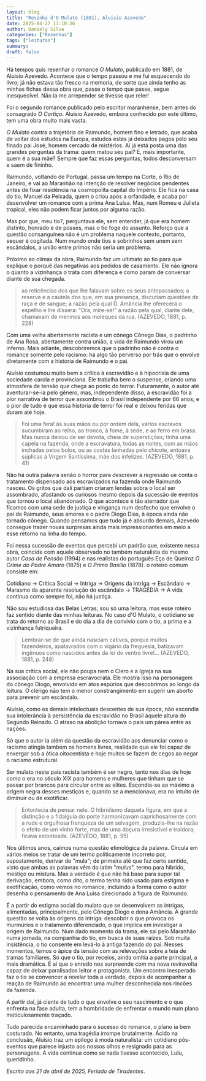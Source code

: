 ```yaml
---
layout: blog
title: "Resenha d'O Mulato (1881), Aluisio Azevedo"
date: 2025-04-27 13:10:26
author: Daniely Silva
categories: ["Resenhas"]
tags: ["leituras"]
summary:
draft: false
---
```


Há tempos quis resenhar o romance *O Mulato*, publicado em 1881, de Aluisio Azevedo. Acontece que o tempo passou e me fui esquecendo do livro; já não estava tão fresco na memoria, de sorte que ainda tenho as minhas fichas dessa obra que, passe o tempo que passe, segue inesquecível. Não ia me arrepender se tivesse que reler!

Foi o segundo romance publicado pelo escritor maranhense, bem antes do consagrado *O Cortiço*. Aluisio Azevedo, embora conhecido por este último, tem uma obra muito mais vasta.

*O Mulato* contra a trajetória de Raimundo, homem fino e letrado, que acaba de voltar dos estudos na Europa, estudos estes já deixados pagos pelo seu finado pai José, homem cercado de mistérios. Aí já está posta uma das grandes perguntas da trama: quem matou seu pai? E, mais importante, quem é a sua mãe? Sempre que faz essas perguntas, todos desconversam e saem de fininho.

Raimundo, voltando de Portugal, passa um tempo na Corte, o Rio de Janeiro, e vai ao Maranhão na intenção de resolver negócios pendentes antes de fixar residência na cosmopolita capital do Império. Ele fica na casa do tio, Manuel da Peixada, quem o criou após a orfandade, e acaba por desenvolver um romance com a prima Ana Luísa. Mas, num Romeu e Julieta tropical, eles não podem ficar juntos por alguma razão.

Mas por que, meu tio?, perguntava ele, sem entender, já que era homem distinto, honrado e de posses, mas o tio foge do assunto. Reforço que a questão consanguínea não é um problema naquele contexto, portanto, sequer é cogitada. Num mundo onde tios e sobrinhos sem unem sem escândalos, a união entre primos não seria um problema.

Próximo ao clímax da obra, Raimundo faz um ultimato ao tio para que explique o porquê das negativas aos pedidos de casamento. Ele não ignora o quanto a vizinhança o trata com diferença e como param de conversar diante de sua chegada.

> as reticências dos que lhe falavam sobre os seus antepassados; a reserva e a cautela dos que, em sua presença, discutiam questões de raça e de sangue; a razão pela qual D. Amância lhe oferecera o espelho e lhe dissera: "Ora, mire-se!" a razão pela qual, diante dele, chamavam de meninos aos moleques da rua. (AZEVEDO, 1881, p. 228)

Com uma velha abertamente racista e um cônego Cônego Dias, o padrinho de Ana Rosa, abertamente contra  união, a vida de Raimundo virou um inferno. Mais adiante, descobriremos que o padrinho não é contra o romance somente pelo racismo: há algo tão perverso por trás que o envolve diretamente com a história de Raimundo e o pai.

Aluísio costumou muito bem a crítica à escravidão e à hipocrisia de uma sociedade carola e provinciana. Ele trabalha bem o suspense, criando uma atmosfera de tensão que chega ao ponto do terror. Futuramente, o autor até aventurar-se-ia pelo gênero, mas, independente disso, a escravidão foi a pior narrativa de terror que assombrou o Brasil independente por 66 anos; e o pior de tudo é que essa história de terror foi real e deixou feridas que duram até hoje.

>   Foi uma fera! às suas mãos ou por ordem dela, vários escravos sucumbiram ao relho, ao tronco, à fome, à sede, e ao ferro em brasa. Mas nunca deixou de ser devota, cheia de superstições; tinha uma capela na fazenda, onde a escravatura, todas as noites, com as mãos inchadas pelos bolos, ou as costas lanhadas pelo chicote, entoava súplicas à Virgem Santíssima, mãe dos infelizes. (AZEVEDO, 1881, p. 41)

Não há outra palavra senão o horror para descrever a regressão ue conta o tratamento dispensado aos escravizados na fazenda onde Raimundo nasceu. Os gritos que dali partiam criaram lendas sobra o local ser assombrado, afastando os curiosos mesmo depois da sucessão de eventos que tornou o local abandonado. O que acontece é tão aterrador que ficamos com uma sede de justiça e vingança num desfecho que envolve o pai de Raimundo, seus amores e o padre Diogo Dias, à época ainda não tornado cônego. Quando pensamos que tudo já é absurdo demais, Azevedo consegue trazer novas surpresas ainda mais impressionantes em meio a esse retorno na linha do tempo.

Foi nessa sucessão de eventos que percebi um padrão que, existente nessa obra, coincide com aquele observado no também naturalista do mesmo autor *Casa de Pensão* (1994) e nas realistas do português Eça de Queiroz *O Crime do Padre Amaro* (1875) e *O Primo Basílio* (1878). o roteiro comum consiste em:

Cotidiano → Crítica Social → Intriga → Origens da intriga → Escândalo → Marasmo da aparente resolução do escândalo → TRAGÉDIA → A vida continua como sempre foi, não há justiça.

Não sou estudiosa das Belas Letras, sou só uma leitora, mas esse roteiro faz sentido diante das minhas leituras. No caso d'O Mulato, o cotidiano se trata do retorno ao Brasil e do dia a dia de convívio com o tio, a prima e a vizinhança futriqueira.

>   Lembrar-se de que ainda nasciam cativos, porque muitos fazendeiros, apalavrados com o vigário da freguesia, batizavam ingênuos como nascidos antes da lei do ventre livre!... (AZEVEDO, 1881, p. 248)

Na sua crítica social, ele não poupa nem o Clero e a Igreja na sua associação com a empresa escravocrata. Ele mostra isso na personagem do cônego Diogo, envolvido em atos espúrios que descobrimos ao longo da leitura. O clérigo não tem o menor constrangimento em sugerir um aborto para prevenir um escândalo.

Aluísio, como os demais intelectuais descentes de sua época, não escondia sua intolerância à persistência da escravidão no Brasil àquele altura do Segundo Reinado. O atraso na abolição  tornava o país um párea entre as nações.

Só que o autor ia além da questão da escravidão aos denunciar como o racismo atingia também os homens livres, realidade que ele foi capaz de enxergar sob a ótica oitocentista e hoje muitos se fazem de cegos ao negar o racismo estrutural.

Ser mulato neste país racista também é ser negro, tanto nos dias de hoje como o era no século XIX para homens e mulheres que tinham que se passar por brancos para circular entre as elites. Escondia-se ao máximo a origem negra desses mestiços e, quando se a mencionava, era no intuito de diminuir ou de exotificar.

>   Entontecia de pensar nele. O hibridismo daquela figura, em que a distinção e a fidalguia do porte harmonizavam caprichosamente com a rude e orgulhosa franqueza de um selvagem, produzia-lhe na razão o efeito de um vinho forte, mas de uma doçura irresistível e traidora; ficava estonteada. (AZEVEDO, 1881, p. 95)

Nos últimos anos, caímos numa questão etimológica da palavra. Circula em vários meios se tratar de um termo politicamente incorreto por, supostamente, derivar de "mula"; de primeira até que faz certo sentido, visto que ambas as palavras vêm do latim "*mulus*", termo para híbrido, mestiço ou mistura. Mas a verdade é que não há base para supor tal derivação, embora, como dito, o termo tenha sido usado para estigma e exotificação, como vemos no romance, incluindo a forma como o autor desenha o pensamento de Ana Luísa direcionado à figura de Raimundo.

É a partir do estigma social do mulato que se desenvolvem as intrigas, alimentadas, principalmente, pelo Cônego Diogo e dona Amância. A grande questão se volta às origens da intriga: descobrir o que provoca os murmúrios e o tratamento diferenciado, o que implica em investigar a origem de Raimundo. Num dado momento da trama, ele sai pelo Maranhão numa jornada, na companhia do tio, em busca de suas raízes. Sob muita insistência, o tio consente em levá-lo à antiga fazendo do pai. Nesses momentos, temos o ápice da tensão com as relevações sobre a teia de tramas familiares. Só que o tio, por receios, ainda omitia a parte principal, a mais dramática. É aí que o enredo nos surpreende com ma nova reviravolta capaz de deixar paralisados leitor e protagonista. Um encontro inesperado faz o tio se convencer a revelar toda a verdade, depois de acompanhar a reação de Raimundo ao encontrar uma mulher desconhecida nos rincões da fazenda.

A partir daí, já ciente de tudo o que envolve o seu nascimento e o que enfrenta na fase adulta, tem a hombridade de enfrentar o mundo num plano meticulosamente traçado.

Tudo parecida encaminhado para o sucesso do romance, o plano ia bem costurado. No entanto, uma tragédia irrompe brutalmente. Ácido na conclusão, Aluísio traz um epílogo à moda naturalista: um cotidiano pós-eventos que parece injusto aos nossos olhos e resignado para as personagens. A vida continua como se nada tivesse acontecido, Lulu, queridinho.

*Escrito aos 21 de abril de 2025, Feriado de Tiradentes*.
